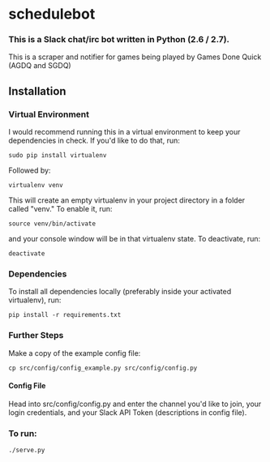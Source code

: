 # schedulebot

### This is a Slack chat/irc bot written in Python (2.6 / 2.7).

This is a scraper and notifier for games being played by Games Done Quick (AGDQ and SGDQ)

## Installation

### Virtual Environment

I would recommend running this in a virtual environment to keep your
dependencies in check. If you'd like to do that, run:

`sudo pip install virtualenv`

Followed by:

`virtualenv venv`

This will create an empty virtualenv in your project directory in a folder
called "venv." To enable it, run:

`source venv/bin/activate`

and your console window will be in that virtualenv state. To deactivate, run:

`deactivate`

### Dependencies

To install all dependencies locally (preferably inside your activated
virtualenv), run:

`pip install -r requirements.txt`

### Further Steps

Make a copy of the example config file:

`cp src/config/config_example.py src/config/config.py`

#### Config File

Head into src/config/config.py and enter the channel you'd like to join, your login credentials, and your Slack API Token (descriptions in config file).


### To run:

`./serve.py`
